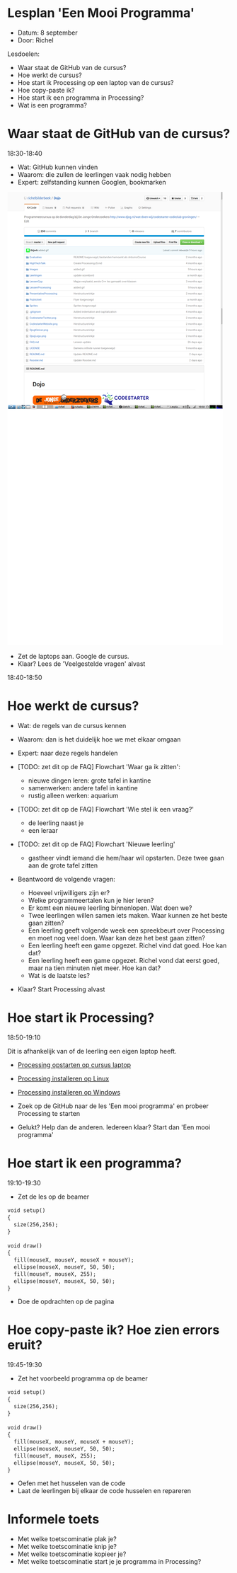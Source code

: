 # Lesplan 'Een Mooi Programma'

 * Datum: 8 september
 * Door: Richel

Lesdoelen:
 * Waar staat de GitHub van de cursus?
 * Hoe werkt de cursus?
 * Hoe start ik Processing op een laptop van de cursus?
 * Hoe copy-paste ik?
 * Hoe start ik een programma in Processing?
 * Wat is een programma?

# Waar staat de GitHub van de cursus?

18:30-18:40

 * Wat: GitHub kunnen vinden
 * Waarom: die zullen de leerlingen vaak nodig hebben
 * Expert: zelfstanding kunnen Googlen, bookmarken 

![Cursus](Cursus1.png)

 * Zet de laptops aan. Google de cursus. 
 * Klaar? Lees de 'Veelgestelde vragen' alvast

18:40-18:50

# Hoe werkt de cursus?

 * Wat: de regels van de cursus kennen
 * Waarom: dan is het duidelijk hoe we met elkaar omgaan
 * Expert: naar deze regels handelen

 * [TODO: zet dit op de FAQ] Flowchart 'Waar ga ik zitten':
    * nieuwe dingen leren: grote tafel in kantine
    * samenwerken: andere tafel in kantine
    * rustig alleen werken: aquarium
 * [TODO: zet dit op de FAQ] Flowchart 'Wie stel ik een vraag?'
    * de leerling naast je
    * een leraar
 * [TODO: zet dit op de FAQ] Flowchart 'Nieuwe leerling'
    * gastheer vindt iemand die hem/haar wil opstarten. Deze twee gaan aan de grote tafel zitten

 * Beantwoord de volgende vragen:
   * Hoeveel vrijwilligers zijn er?
   * Welke programmeertalen kun je hier leren?
   * Er komt een nieuwe leerling binnenlopen. Wat doen we?
   * Twee leerlingen willen samen iets maken. Waar kunnen ze het beste gaan zitten?
   * Een leerling geeft volgende week een spreekbeurt over Processing en moet nog veel doen. Waar kan deze het best gaan zitten? 
   * Een leerling heeft een game opgezet. Richel vind dat goed. Hoe kan dat? 
   * Een leerling heeft een game opgezet. Richel vond dat eerst goed, maar na tien minuten niet meer. Hoe kan dat? 
   * Wat is de laatste les?
 * Klaar? Start Processing alvast

# Hoe start ik Processing?

18:50-19:10

Dit is afhankelijk van of de leerling een eigen laptop heeft.

 * [Processing opstarten op cursus laptop](../LessenProcessing/ProcessingOpstartenOpCursusLaptop/README.md)
 * [Processing installeren op Linux](../LessenProcessing/ProcessingInstallerenOpLinux/README.md)
 * [Processing installeren op Windows](../LessenProcessing/ProcessingInstallerenOpWindows/README.md)

 * Zoek op de GitHub naar de les 'Een mooi programma' en probeer Processing te starten
 * Gelukt? Help dan de anderen. Iedereen klaar? Start dan 'Een mooi programma'

 
# Hoe start ik een programma?

19:10-19:30

 * Zet de les op de beamer

```
void setup()
{
  size(256,256);  
}

void draw() 
{
  fill(mouseX, mouseY, mouseX + mouseY);
  ellipse(mouseX, mouseY, 50, 50);  
  fill(mouseY, mouseX, 255);
  ellipse(mouseY, mouseX, 50, 50);  
}
```

 * Doe de opdrachten op de pagina

# Hoe copy-paste ik? Hoe zien errors eruit?

19:45-19:30

 * Zet het voorbeeld programma op de beamer

```
void setup()
{
  size(256,256);  
}

void draw() 
{
  fill(mouseX, mouseY, mouseX + mouseY);
  ellipse(mouseX, mouseY, 50, 50);  
  fill(mouseY, mouseX, 255);
  ellipse(mouseY, mouseX, 50, 50);  
}
```

 * Oefen met het husselen van de code
 * Laat de leerlingen bij elkaar de code husselen en repareren

## 

# Informele toets

 * Met welke toetscominatie plak je?
 * Met welke toetscominatie knip je?
 * Met welke toetscominatie kopieer je?
 * Met welke toetscominatie start je je programma in Processing?


